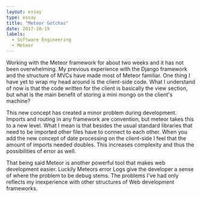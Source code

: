 ```yaml
---
layout: essay
type: essay
title: "Meteor Gotchas"
date: 2017-10-19
labels:
  - Software Engineering
  - Meteor
---
```


Working with the Meteor framework for about two weeks and it has not been overwhelming. My previous experience with the Django framework and the structure of MVCs have made most of Meteor familiar. One thing I have yet to wrap my head around is the client-side code. What I understand of now is that the code written for the client is basically the view section, but what is the main benefit of storing a mini mongo on the client's machine? 

This new concept has created a minor problem during development. Imports and routing in any framework are convention, but meteor takes this to a new level. What I mean is that besides the usual standard libraries that need to be imported other files have to connect to each other. When you add the new concept of date processing on the client-side I  feel that the amount of imports needed doubles. This increases complexity and thus the possibilities of error as well.

That being said Meteor is another powerful tool that makes web development easier. Luckily Meteors error Logs give the developer a sense of where the problem to be debug stems. The problems I've had only reflects my inexperience with other structures of Web development frameworks.   